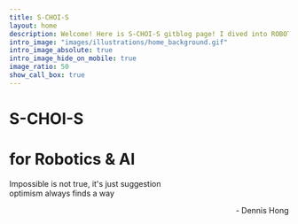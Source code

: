 ```yaml
---
title: S-CHOI-S
layout: home
description: Welcome! Here is S-CHOI-S gitblog page! I dived into ROBOTICS and ROBOT RL!
intro_image: "images/illustrations/home_background.gif"
intro_image_absolute: true
intro_image_hide_on_mobile: true
image_ratio: 50
show_call_box: true
---
```


# S-CHOI-S
# for Robotics & AI

Impossible is not true, it's just suggestion  
optimism always finds a way  
<p align='right'>- Dennis Hong</p>
